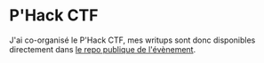 # P'Hack CTF

J'ai co-organisé le P'Hack CTF, mes writups sont donc disponibles directement dans [le repo publique de l'évènement](https://github.com/phackctf/phack-ctf-2021-public).
